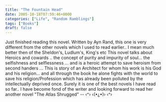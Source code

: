 ```yaml
---
title: "The Fountain Head"
date: 2005-10-18T07:59:46+0000
categories: ["Life", "Random Ramblings"]
tags: ["Books"]
draft: false
---
```


Just finished reading this novel. Written by Ayn Rand, this one is very different from the other novels which  I used to read earlier.. I mean much better then of the Sheldon's, Ludlum's, King's etc This novel talks about Heroics and cowards .. the concept of purity and impurity of soul... the selfishness and selflessness ... and is a heroic attempt to save heroism from second handers ... This is story of an Architect for whom his work is his God and his religion... and all through the book he alone fights with the world to save his religion/Profession which has already been polluted by the intellectually deprived once.  Surely it is one of the best novels I have read so far.. I have become fond of the writer  and looking forward to read her another novel "The Atlas Shrugged" -- ‹^› ‹(•¿•)› ‹^›
